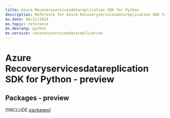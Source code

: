 ```yaml
---
title: Azure Recoveryservicesdatareplication SDK for Python
description: Reference for Azure Recoveryservicesdatareplication SDK for Python
ms.date: 04/11/2024
ms.topic: reference
ms.devlang: python
ms.service: recoveryservicesdatareplication
---
```

# Azure Recoveryservicesdatareplication SDK for Python - preview
## Packages - preview
[!INCLUDE [packages](recoveryservicesdatareplication-index.md)]